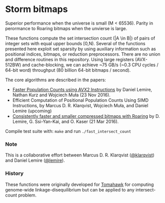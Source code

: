 # Storm bitmaps

Superior performance when the universe is small (M < 65536).
Parity in perormance to Roaring bitmaps when the unvierse is large.

These functions compute the set intersection count (|A \in B|) of pairs of integer sets with equal upper bounds [0,N). Several of the functions presented here exploit set sparsity by using auxiliary information such as positional indices, bitmaps, or reduction preprocessors. There are no union and difference routines in this repository. Using large registers (AVX-512BW) and cache-blocking, we can achieve ~75 GB/s (~0.3 CPU cycles / 64-bit word) throughput (80 billion 64-bit bitmaps / second).

The core algorithms are described in the papers:

* [Faster Population Counts using AVX2 Instructions](https://arxiv.org/abs/1611.07612) by Daniel Lemire, Nathan Kurz
  and Wojciech Muła (23 Nov 2016).
* Efficient Computation of Positional Population Counts Using SIMD Instructions,
  by Marcus D. R. Klarqvist, Wojciech Muła, and Daniel Lemire (upcoming)
* [Consistently faster and smaller compressed bitmaps with Roaring](https://arxiv.org/abs/1603.06549) by D. Lemire, G. Ssi-Yan-Kai,
  and O. Kaser (21 Mar 2016).

Compile test suite with: `make` and run `./fast_intersect_count`


### Note

This is a collaborative effort between Marcus D. R. Klarqvist ([@klarqvist](https://github.com/mklarqvist/)) and Daniel Lemire ([@lemire](https://github.com/lemire/)).

### History

These functions were originally developed for [Tomahawk](https://github.com/mklarqvist/Tomahawk) for computing genome-wide linkage-disequilibrium but can be applied to any intersect-count problem.